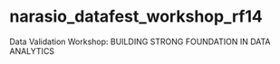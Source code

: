 # narasio_datafest_workshop_rf14
Data Validation Workshop: BUILDING STRONG FOUNDATION IN DATA ANALYTICS

